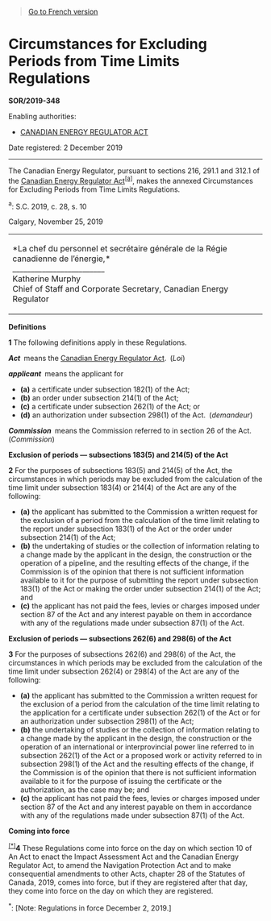 > [Go to French version](/fr/Règlements/Décrets,%20ordonnances%20et%20règlements%20statutaires/2019/348.md)

# Circumstances for Excluding Periods from Time Limits Regulations

**SOR/2019-348**

Enabling authorities: 
- [CANADIAN ENERGY REGULATOR ACT](/en/Acts/Statutes%20of%20Canada/2019/c.%2028,%20s.%2010.md)

Date registered: 2 December 2019

----------

The Canadian Energy Regulator, pursuant to sections 216, 291.1 and 312.1 of the [Canadian Energy Regulator Act](/en/Acts/Statutes%20of%20Canada/2019/c.%2028,%20s.%2010.md)<sup><a href='#fn_81000-2-3612_hq_25319'>[a]</a></sup>, makes the annexed Circumstances for Excluding Periods from Time Limits Regulations.

<a name='fn_81000-2-3612_hq_25319'><sup>a</sup></a>: S.C. 2019, c. 28, s. 10<br />

Calgary, November 25, 2019


<table>
<tr>
<td>
<p>*La chef du personnel et secrétaire générale de la Régie canadienne de l’énergie,*<br />_________________________<br />Katherine Murphy<br />Chief of Staff and Corporate Secretary, Canadian Energy Regulator<br /></p></td>
</tr>
</table>





**Definitions**

**1** The following definitions apply in these Regulations.

***Act*** means the [Canadian Energy Regulator Act](/en/Acts/Statutes%20of%20Canada/2019/c.%2028,%20s.%2010.md). (*Loi*)

***applicant*** means the applicant for
- **(a)** a certificate under subsection 182(1) of the Act;
- **(b)** an order under subsection 214(1) of the Act;
- **(c)** a certificate under subsection 262(1) of the Act; or
- **(d)** an authorization under subsection 298(1) of the Act. (*demandeur*)

***Commission*** means the Commission referred to in section 26 of the Act. (*Commission*)




**Exclusion of periods — subsections 183(5) and 214(5) of the Act**

**2** For the purposes of subsections 183(5) and 214(5) of the Act, the circumstances in which periods may be excluded from the calculation of the time limit under subsection 183(4) or 214(4) of the Act are any of the following:
- **(a)** the applicant has submitted to the Commission a written request for the exclusion of a period from the calculation of the time limit relating to the report under subsection 183(1) of the Act or the order under subsection 214(1) of the Act;
- **(b)** the undertaking of studies or the collection of information relating to a change made by the applicant in the design, the construction or the operation of a pipeline, and the resulting effects of the change, if the Commission is of the opinion that there is not sufficient information available to it for the purpose of submitting the report under subsection 183(1) of the Act or making the order under subsection 214(1) of the Act; and
- **(c)** the applicant has not paid the fees, levies or charges imposed under section 87 of the Act and any interest payable on them in accordance with any of the regulations made under subsection 87(1) of the Act.




**Exclusion of periods — subsections 262(6) and 298(6) of the Act**

**3** For the purposes of subsections 262(6) and 298(6) of the Act, the circumstances in which periods may be excluded from the calculation of the time limit under subsection 262(4) or 298(4) of the Act are any of the following:
- **(a)** the applicant has submitted to the Commission a written request for the exclusion of a period from the calculation of the time limit relating to the application for a certificate under subsection 262(1) of the Act or for an authorization under subsection 298(1) of the Act;
- **(b)** the undertaking of studies or the collection of information relating to a change made by the applicant in the design, the construction or the operation of an international or interprovincial power line referred to in subsection 262(1) of the Act or a proposed work or activity referred to in subsection 298(1) of the Act and the resulting effects of the change, if the Commission is of the opinion that there is not sufficient information available to it for the purpose of issuing the certificate or the authorization, as the case may be; and
- **(c)** the applicant has not paid the fees, levies or charges imposed under section 87 of the Act and any interest payable on them in accordance with any of the regulations made under subsection 87(1) of the Act.




**Coming into force**

<sup><a href='#fn_SOR-2019-348_e_transform_hq_26244'>[*]</a></sup>**4** These Regulations come into force on the day on which section 10 of An Act to enact the Impact Assessment Act and the Canadian Energy Regulator Act, to amend the Navigation Protection Act and to make consequential amendments to other Acts, chapter 28 of the Statutes of Canada, 2019, comes into force, but if they are registered after that day, they come into force on the day on which they are registered.

<a name='fn_SOR-2019-348_e_transform_hq_26244'><sup>*</sup></a>: [Note: Regulations in force December 2, 2019.]<br />


